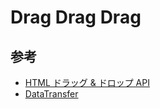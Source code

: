 # Drag Drag Drag

## 参考

- [HTML ドラッグ & ドロップ API](https://developer.mozilla.org/ja/docs/Web/API/HTML_Drag_and_Drop_API)
- [DataTransfer](https://developer.mozilla.org/ja/docs/Web/API/DataTransfer)
